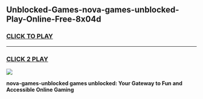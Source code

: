 
## Unblocked-Games-nova-games-unblocked-Play-Online-Free-8x04d
<h3>
<a href="https://premium76.site?title=nova-games-unblocked&ref=26A">CLICK TO PLAY</a></h3>
<hr>

<h3>
<a href="https://premium76.site?title=nova-games-unblocked&ref=26A">CLICK 2 PLAY</a>
  
</h3>

<a href="https://premium76.site?title=nova-games-unblocked&ref=26A"><img src="https://clearcache.store/games.png"></a>


**nova-games-unblocked games unblocked: Your Gateway to Fun and Accessible Online Gaming**
